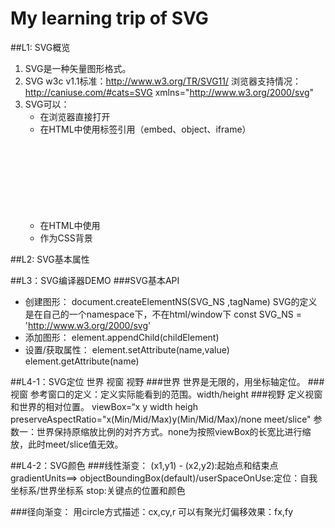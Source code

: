 # My learning trip of SVG

##L1: SVG概览
1. SVG是一种矢量图形格式。
2. SVG w3c v1.1标准：http://www.w3.org/TR/SVG11/
	浏览器支持情况： http://caniuse.com/#cats=SVG
  xmlns="http://www.w3.org/2000/svg"
3. SVG可以：
	- 在浏览器直接打开
	- 在HTML中使用<img>标签引用（embed、object、iframe）
	- 在HTML中使用<svg>标签
	- 作为CSS背景

##L2: SVG基本属性

##L3：SVG编译器DEMO
###SVG基本API
* 创建图形： document.createElementNS(SVG_NS ,tagName)
  SVG的定义是在自己的一个namespace下，不在html/window下
  const SVG_NS = 'http://www.w3.org/2000/svg'
* 添加图形： element.appendChild(childElement)
* 设置/获取属性：
element.setAttribute(name,value)
element.getAttribute(name)

##L4-1：SVG定位 世界 视窗 视野
###世界
  世界是无限的，用坐标轴定位。
###视窗
  参考窗口的定义：定义实际能看到的范围。width/height
###视野
  定义视窗和世界的相对位置。
  viewBox=“x y width heigh
  preserveAspectRatio="x(Min/Mid/Max)y(Min/Mid/Max)/none meet/slice"
  参数一：世界保持原缩放比例的对齐方式。none为按照viewBox的长宽比进行缩放，此时meet/slice值无效。

##L4-2：SVG颜色
###线性渐变：
<linearGradient id="grad1" x1="0" y1="0" x2="1" y2="1" gradientUnits="objectBoundingBox">
  <stop offset="0" stop-color="#3aa34c"/>
  <stop offset="0.7" stop-color="#d58d4b"/>
  <stop offset="1" stop-color="#d5554b"/>
</linearGradient>
  (x1,y1) - (x2,y2):起始点和结束点
  gradientUnits==> objectBoundingBox(default)/userSpaceOnUse:定位：自我坐标系/世界坐标系
  stop:关键点的位置和颜色

###径向渐变：
<radialGradient id="grad1" cx="0.5" cy="0.5" r="0.5" fx="0.8" fy="0.2" gradientUnits="objectBoundingBox">
  <stop offset="0" stop-color="#3aa34c"/>
  <stop offset="0.7" stop-color="#d58d4b"/>
  <stop offset="1" stop-color="#d5554b"/>
</radialGradient>
  用circle方式描述：cx,cy,r
  可以有聚光灯偏移效果：fx,fy

